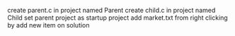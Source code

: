 create parent.c  in project named Parent
create child.c in project named Child
set parent project as startup project
add market.txt from right clicking by add new item on solution
